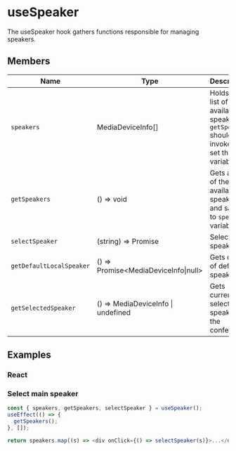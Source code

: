 # useSpeaker

The useSpeaker hook gathers functions responsible for managing speakers.

## Members

| Name                     | Type                                 | Description                                                                                    |
| ------------------------ | ------------------------------------ | ---------------------------------------------------------------------------------------------- |
| `speakers`               | MediaDeviceInfo[]                    | Holds the list of the available speakers. `getSpeakers` should be invoked to set this variable |
| `getSpeakers`            | () => void                           | Gets a list of the available speakers and saves it to `speakers` variable                      |
| `selectSpeaker`          | (string) => Promise<string>          | Selects a speaker.                                                                             |
| `getDefaultLocalSpeaker` | () => Promise<MediaDeviceInfo\|null> | Gets data of default speaker.                                                                  |
| `getSelectedSpeaker`     | () => MediaDeviceInfo \| undefined   | Gets currently selected speaker in the conference.                                             |

## Examples

### React

### Select main speaker

```javascript
const { speakers, getSpeakers, selectSpeaker } = useSpeaker();
useEffect(() => {
  getSpeakers();
}, []);

return speakers.map((s) => <div onClick={() => selectSpeaker(s)}>...</div>);
```
